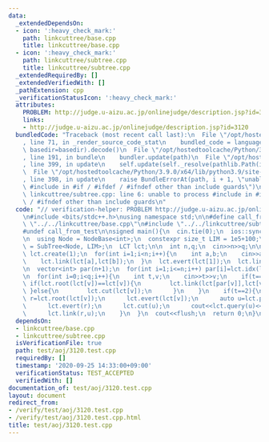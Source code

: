 ```yaml
---
data:
  _extendedDependsOn:
  - icon: ':heavy_check_mark:'
    path: linkcuttree/base.cpp
    title: linkcuttree/base.cpp
  - icon: ':heavy_check_mark:'
    path: linkcuttree/subtree.cpp
    title: linkcuttree/subtree.cpp
  _extendedRequiredBy: []
  _extendedVerifiedWith: []
  _pathExtension: cpp
  _verificationStatusIcon: ':heavy_check_mark:'
  attributes:
    PROBLEM: http://judge.u-aizu.ac.jp/onlinejudge/description.jsp?id=3120
    links:
    - http://judge.u-aizu.ac.jp/onlinejudge/description.jsp?id=3120
  bundledCode: "Traceback (most recent call last):\n  File \"/opt/hostedtoolcache/Python/3.9.0/x64/lib/python3.9/site-packages/onlinejudge_verify/documentation/build.py\"\
    , line 71, in _render_source_code_stat\n    bundled_code = language.bundle(stat.path,\
    \ basedir=basedir).decode()\n  File \"/opt/hostedtoolcache/Python/3.9.0/x64/lib/python3.9/site-packages/onlinejudge_verify/languages/cplusplus.py\"\
    , line 191, in bundle\n    bundler.update(path)\n  File \"/opt/hostedtoolcache/Python/3.9.0/x64/lib/python3.9/site-packages/onlinejudge_verify/languages/cplusplus_bundle.py\"\
    , line 399, in update\n    self.update(self._resolve(pathlib.Path(included), included_from=path))\n\
    \  File \"/opt/hostedtoolcache/Python/3.9.0/x64/lib/python3.9/site-packages/onlinejudge_verify/languages/cplusplus_bundle.py\"\
    , line 398, in update\n    raise BundleErrorAt(path, i + 1, \"unable to process\
    \ #include in #if / #ifdef / #ifndef other than include guards\")\nonlinejudge_verify.languages.cplusplus_bundle.BundleErrorAt:\
    \ linkcuttree/subtree.cpp: line 6: unable to process #include in #if / #ifdef\
    \ / #ifndef other than include guards\n"
  code: "// verification-helper: PROBLEM http://judge.u-aizu.ac.jp/onlinejudge/description.jsp?id=3120\n\
    \n#include <bits/stdc++.h>\nusing namespace std;\n\n#define call_from_test\n#include\
    \ \"../../linkcuttree/base.cpp\"\n#include \"../../linkcuttree/subtree.cpp\"\n\
    #undef call_from_test\n\nsigned main(){\n  cin.tie(0);\n  ios::sync_with_stdio(0);\n\
    \n  using Node = NodeBase<int>;\n  constexpr size_t LIM = 1e5+100;\n  using LCT\
    \ = SubTree<Node, LIM>;\n  LCT lct;\n\n  int n,q;\n  cin>>n>>q;\n\n  for(int i=0;i<=n;i++)\
    \ lct.create(1);\n  for(int i=1;i<n;i++){\n    int a,b;\n    cin>>a>>b;\n    lct.evert(lct[b]);\n\
    \    lct.link(lct[a],lct[b]);\n  }\n  lct.evert(lct[1]);\n  lct.link(lct[0],lct[1]);\n\
    \n  vector<int> par(n+1);\n  for(int i=1;i<=n;i++) par[i]=lct.idx(lct.parent(lct[i]));\n\
    \n  for(int i=0;i<q;i++){\n    int t,v;\n    cin>>t>>v;\n    if(t==1){\n     \
    \ if(lct.root(lct[v])==lct[v]){\n        lct.link(lct[par[v]],lct[v]);\n     \
    \ }else{\n        lct.cut(lct[v]);\n      }\n    }\n    if(t==2){\n      auto\
    \ r=lct.root(lct[v]);\n      lct.evert(lct[v]);\n      auto u=lct.parent(r);\n\
    \      lct.evert(r);\n      lct.cut(u);\n      cout<<lct.query(u)<<\"\\n\";\n\
    \      lct.link(r,u);\n    }\n  }\n  cout<<flush;\n  return 0;\n}\n"
  dependsOn:
  - linkcuttree/base.cpp
  - linkcuttree/subtree.cpp
  isVerificationFile: true
  path: test/aoj/3120.test.cpp
  requiredBy: []
  timestamp: '2020-09-25 14:33:00+09:00'
  verificationStatus: TEST_ACCEPTED
  verifiedWith: []
documentation_of: test/aoj/3120.test.cpp
layout: document
redirect_from:
- /verify/test/aoj/3120.test.cpp
- /verify/test/aoj/3120.test.cpp.html
title: test/aoj/3120.test.cpp
---
```

